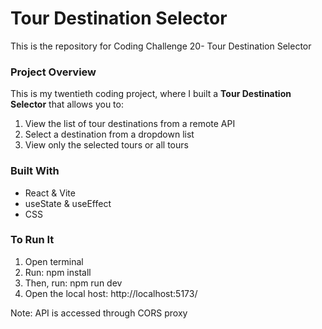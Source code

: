 # Tour Destination Selector
This is the repository for Coding Challenge 20- Tour Destination Selector
### Project Overview
This is my twentieth coding project, where I built a **Tour Destination Selector** that allows you to: 
1. View the list of tour destinations from a remote API
2. Select a destination from a dropdown list
3. View only the selected tours or all tours
 
### Built With
- React & Vite
- useState & useEffect
- CSS 

### To Run It
1. Open terminal
2. Run: npm install
3. Then, run: npm run dev
4. Open the local host: http://localhost:5173/

Note: API is accessed through CORS proxy
